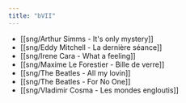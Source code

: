 ```yaml
---
title: "bVII"
---
```


- [[sng/Arthur Simms - It's only mystery]]
- [[sng/Eddy Mitchell - La dernière séance]]
- [[sng/Irene Cara - What a feeling]]
- [[sng/Maxime Le Forestier - Bille de verre]]
- [[sng/The Beatles - All my lovin]]
- [[sng/The Beatles - For No One]]
- [[sng/Vladimir Cosma - Les mondes engloutis]]
 

